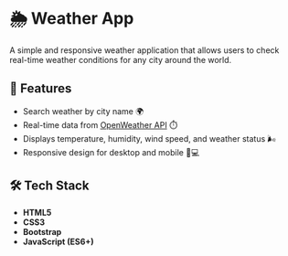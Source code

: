 # 🌦️ Weather App

A simple and responsive weather application that allows users to check real-time weather conditions for any city around the world.

## 🚀 Features
- Search weather by city name 🌍  
- Real-time data from [OpenWeather API](https://share.google/AYLuFZPu7Pqs3b91a) ⏱️  
- Displays temperature, humidity, wind speed, and weather status 🌬️  
- Responsive design for desktop and mobile 📱💻  

## 🛠️ Tech Stack
- **HTML5**  
- **CSS3**
- **Bootstrap**  
- **JavaScript (ES6+)**  
